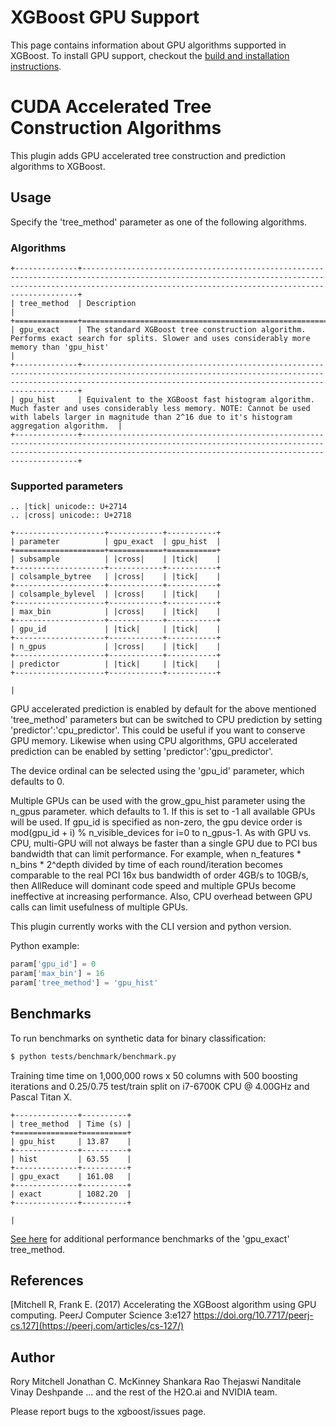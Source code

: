 XGBoost GPU Support
===================

This page contains information about GPU algorithms supported in XGBoost.
To install GPU support, checkout the [build and installation instructions](../build.md).

# CUDA Accelerated Tree Construction Algorithms
This plugin adds GPU accelerated tree construction and prediction algorithms to XGBoost.
## Usage
Specify the 'tree_method' parameter as one of the following algorithms. 

### Algorithms

```eval_rst
+--------------+-----------------------------------------------------------------------------------------------------------------------------------------------------------------------------------------------------------------+
| tree_method  | Description                                                                                                                                                                                                     |
+==============+=================================================================================================================================================================================================================+
| gpu_exact    | The standard XGBoost tree construction algorithm. Performs exact search for splits. Slower and uses considerably more memory than 'gpu_hist'                                                                    |
+--------------+-----------------------------------------------------------------------------------------------------------------------------------------------------------------------------------------------------------------+
| gpu_hist     | Equivalent to the XGBoost fast histogram algorithm. Much faster and uses considerably less memory. NOTE: Cannot be used with labels larger in magnitude than 2^16 due to it's histogram aggregation algorithm.  |
+--------------+-----------------------------------------------------------------------------------------------------------------------------------------------------------------------------------------------------------------+
```

### Supported parameters 

```eval_rst
.. |tick| unicode:: U+2714 
.. |cross| unicode:: U+2718 

+--------------------+------------+-----------+
| parameter          | gpu_exact  | gpu_hist  |
+====================+============+===========+
| subsample          | |cross|    | |tick|    |
+--------------------+------------+-----------+
| colsample_bytree   | |cross|    | |tick|    |
+--------------------+------------+-----------+
| colsample_bylevel  | |cross|    | |tick|    |
+--------------------+------------+-----------+
| max_bin            | |cross|    | |tick|    |
+--------------------+------------+-----------+
| gpu_id             | |tick|     | |tick|    |
+--------------------+------------+-----------+
| n_gpus             | |cross|    | |tick|    |
+--------------------+------------+-----------+
| predictor          | |tick|     | |tick|    |
+--------------------+------------+-----------+

|  
```

GPU accelerated prediction is enabled by default for the above mentioned 'tree_method' parameters but can be switched to CPU prediction by setting 'predictor':'cpu_predictor'. This could be useful if you want to conserve GPU memory. Likewise when using CPU algorithms, GPU accelerated prediction can be enabled by setting 'predictor':'gpu_predictor'.

The device ordinal can be selected using the 'gpu_id' parameter, which defaults to 0.

Multiple GPUs can be used with the grow_gpu_hist parameter using the n_gpus parameter. which defaults to 1. If this is set to -1 all available GPUs will be used.  If gpu_id is specified as non-zero, the gpu device order is mod(gpu_id + i) % n_visible_devices for i=0 to n_gpus-1.  As with GPU vs. CPU, multi-GPU will not always be faster than a single GPU due to PCI bus bandwidth that can limit performance.  For example, when n_features * n_bins * 2^depth divided by time of each round/iteration becomes comparable to the real PCI 16x bus bandwidth of order 4GB/s to 10GB/s, then AllReduce will dominant code speed and multiple GPUs become ineffective at increasing performance.  Also, CPU overhead between GPU calls can limit usefulness of multiple GPUs.

This plugin currently works with the CLI version and python version.

Python example:
```python
param['gpu_id'] = 0
param['max_bin'] = 16
param['tree_method'] = 'gpu_hist'
```
## Benchmarks
To run benchmarks on synthetic data for binary classification:
```bash
$ python tests/benchmark/benchmark.py
```

Training time time on 1,000,000 rows x 50 columns with 500 boosting iterations and 0.25/0.75 test/train split on i7-6700K CPU @ 4.00GHz and Pascal Titan X.

```eval_rst
+--------------+----------+
| tree_method  | Time (s) |
+==============+==========+
| gpu_hist     | 13.87    |
+--------------+----------+
| hist         | 63.55    |
+--------------+----------+
| gpu_exact    | 161.08   |
+--------------+----------+
| exact        | 1082.20  |
+--------------+----------+

|  
```

[See here](http://dmlc.ml/2016/12/14/GPU-accelerated-xgboost.html) for additional performance benchmarks of the 'gpu_exact' tree_method.

## References
[Mitchell R, Frank E. (2017) Accelerating the XGBoost algorithm using GPU computing. PeerJ Computer Science 3:e127 https://doi.org/10.7717/peerj-cs.127](https://peerj.com/articles/cs-127/)

## Author
Rory Mitchell
Jonathan C. McKinney
Shankara Rao Thejaswi Nanditale
Vinay Deshpande
... and the rest of the H2O.ai and NVIDIA team.

Please report bugs to the xgboost/issues page.

